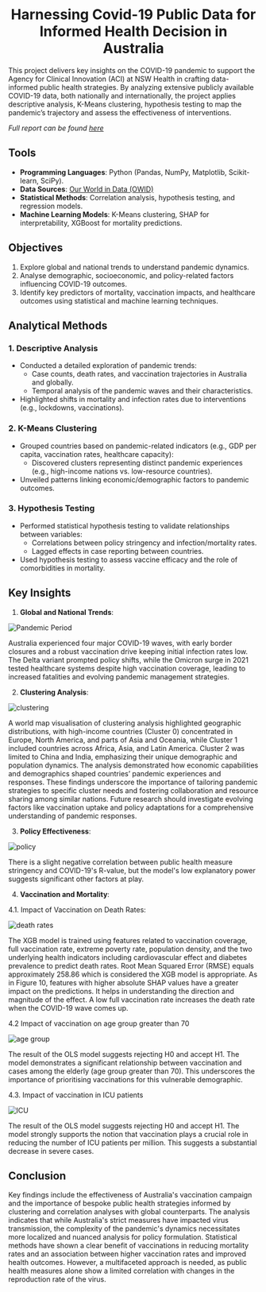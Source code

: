 # __<center>Harnessing Covid-19 Public Data for Informed Health Decision in Australia</center>__
This project delivers key insights on the COVID-19 pandemic to support the Agency for Clinical Innovation (ACI) at NSW Health in crafting data-informed public health strategies. By analyzing extensive publicly available COVID-19 data, both nationally and internationally, the project applies descriptive analysis, K-Means clustering, hypothesis testing to map the pandemic’s trajectory and assess the effectiveness of interventions.

*Full report can be found [here]([https://github.com/VivianNg9/Harnessing-Covid-19-Public-Data-for-Infomred-Health-Decisions-in-Australia-/blob/main/Harnessing%20Covid-19%20Public%20Data%20for%20Informed%20Health%20Decisions%20in%20Australia.pdf](https://github.com/VivianNg9/Python-Project/blob/main/Python-Covid-19-Analysis/Harnessing%20Covid-19%20Public%20Data%20for%20Informed%20Health%20Decisions%20in%20Australia.pdf))*

## Tools 
- **Programming Languages**: Python (Pandas, NumPy, Matplotlib, Scikit-learn, SciPy).
- **Data Sources**: [Our World in Data (OWID)](https://github.com/owid/covid-19-data/tree/master/public/data)
- **Statistical Methods**: Correlation analysis, hypothesis testing, and regression models.
- **Machine Learning Models**: K-Means clustering, SHAP for interpretability, XGBoost for mortality predictions.
  
## Objectives

1. Explore global and national trends to understand pandemic dynamics.
2. Analyse demographic, socioeconomic, and policy-related factors influencing COVID-19 outcomes.
3. Identify key predictors of mortality, vaccination impacts, and healthcare outcomes using statistical and machine learning techniques.

## Analytical Methods

### 1. Descriptive Analysis
- Conducted a detailed exploration of pandemic trends:
  - Case counts, death rates, and vaccination trajectories in Australia and globally.
  - Temporal analysis of the pandemic waves and their characteristics.
- Highlighted shifts in mortality and infection rates due to interventions (e.g., lockdowns, vaccinations).

### 2. K-Means Clustering
- Grouped countries based on pandemic-related indicators (e.g., GDP per capita, vaccination rates, healthcare capacity):
  - Discovered clusters representing distinct pandemic experiences (e.g., high-income nations vs. low-resource countries).
- Unveiled patterns linking economic/demographic factors to pandemic outcomes.

### 3. Hypothesis Testing
- Performed statistical hypothesis testing to validate relationships between variables:
  - Correlations between policy stringency and infection/mortality rates.
  - Lagged effects in case reporting between countries.
- Used hypothesis testing to assess vaccine efficacy and the role of comorbidities in mortality.

## Key Insights

1. **Global and National Trends**:

![Pandemic Period](https://github.com/VivianNg9/Python-Project/blob/main/Python-Covid-19-Analysis/image%20/pandemic%20period.png)
  
Australia experienced four major COVID-19 waves, with early border closures and a robust vaccination drive keeping initial infection rates low. The Delta variant prompted policy shifts, while the Omicron surge in 2021 tested healthcare systems despite high vaccination coverage, leading to increased fatalities and evolving pandemic management strategies.

2. **Clustering Analysis**:

![clustering](https://github.com/VivianNg9/Python-Project/blob/main/Python-Covid-19-Analysis/image%20/clustering.png)

A world map visualisation of clustering analysis highlighted geographic distributions, with high-income countries (Cluster 0) concentrated in Europe, North America, and parts of Asia and Oceania, while Cluster 1 included countries across Africa, Asia, and Latin America. Cluster 2 was limited to China and India, emphasizing their unique demographic and population dynamics. The analysis demonstrated how economic capabilities and demographics shaped countries’ pandemic experiences and responses. These findings underscore the importance of tailoring pandemic strategies to specific cluster needs and fostering collaboration and resource sharing among similar nations. Future research should investigate evolving factors like vaccination uptake and policy adaptations for a comprehensive understanding of pandemic responses.

3. **Policy Effectiveness**:

![policy](https://github.com/VivianNg9/Python-Project/blob/main/Python-Covid-19-Analysis/image%20/policy.png)

There is a slight negative correlation between public health measure stringency and COVID-19's R-value, but the model's low explanatory power suggests significant other factors at play.
   
4. **Vaccination and Mortality**:

4.1. Impact of Vaccination on Death Rates:

![death rates](https://github.com/VivianNg9/Python-Project/blob/main/Python-Covid-19-Analysis/image%20/death%20rate.png)

The XGB model is trained using features related to vaccination coverage, full vaccination rate, extreme poverty rate, population density, and the two underlying health indicators including cardiovascular effect and diabetes prevalence to predict death rates. Root Mean Squared Error (RMSE) equals approximately 258.86 which is considered the XGB model is appropriate. As in Figure 10, features with higher absolute SHAP values have a greater impact on the predictions. It helps in understanding the direction and magnitude of the effect. A low full vaccination rate increases the death rate when the COVID-19 wave comes up.

4.2 Impact of vaccination on age group greater than 70

![age group](https://github.com/VivianNg9/Python-Project/blob/main/Python-Covid-19-Analysis/image%20/age%20group.png)

The result of the OLS model suggests rejecting H0 and accept H1. The model demonstrates a significant relationship between vaccination and cases among the elderly (age group greater than 70). This underscores the importance of prioritising vaccinations for this vulnerable demographic.

4.3. Impact of vaccination in ICU patients 

![ICU](https://github.com/VivianNg9/Python-Project/blob/main/Python-Covid-19-Analysis/image%20/ICU.png)

The result of the OLS model suggests rejecting H0 and accept H1. The model strongly supports the notion that vaccination plays a crucial role in reducing the number of ICU patients per million. This suggests a substantial decrease in severe cases.

## Conclusion

Key findings include the effectiveness of Australia's vaccination campaign and the importance of bespoke public health strategies informed by clustering and correlation analyses with global counterparts. The analysis indicates that while Australia's strict measures have impacted virus transmission, the complexity of the pandemic's dynamics necessitates more localized and nuanced analysis for policy formulation.
Statistical methods have shown a clear benefit of vaccinations in reducing mortality rates and an association between higher vaccination rates and improved health outcomes. However, a multifaceted approach is needed, as public health measures alone show a limited correlation with changes in the reproduction rate of the virus.
